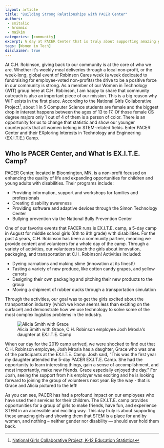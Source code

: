 ```yaml
---
layout: article
title: "Building Strong Relationships with PACER Center"
authors:
 - smitalic
 - hrommic
 - maikim
categories: [community]
excerpt: A day at PACER Center that is truly about supporting amazing girls and showing them that STEM is a place for and by women, and nothing – neither gender nor disability — should ever hold them back.
tags: [Women in Tech]
disclaimer: true
---
```


At C.H. Robinson, giving back to our community is at the core of who we are. Whether it's weekly meal deliveries through a local non-profit, or the week-long, global event of Robinson Cares week (a week dedicated to fundraising for employee-voted non-profits) the drive to be a positive force in our community is strong. As a member of our Women in Technology (WIT) group here at C.H. Robinson, I am happy to share that community outreach is also an important piece of our mission. This is a big reason why WIT exists in the first place. According to the National Girls Collaborative Project[^ngcproject-statistics], about 1 in 5 Computer Science students are female and the biggest drop in interest happens between the ages of 13 to 17. Of those female CS degree majors only 1 out of 4 of them is a person of color. There is an opportunity for us to change that statistic and show our younger counterparts that all women belong in STEM-related fields. Enter PACER Center and their EXploring Interests in Technology and Engineering (EX.I.T.E.) Camp.

## Who Is PACER Center, and What Is EX.I.T.E. Camp?
PACER Center, located in Bloomington, MN, is a non-profit focused on enhancing the quality of life and expanding opportunities for children and young adults with disabilities. Their programs include:

- Providing information, support and workshops for families and professionals
- Creating disability awareness
- Providing software and adaptive devices through the Simon Technology Center
- Bullying prevention via the National Bully Prevention Center

One of our favorite events that PACER runs is EX.I.T.E. camp, a 5-day camp in August for middle school girls (6th to 9th grade) with disabilities. For the past 4 years, C.H. Robinson has been a community partner, meaning we provide content and volunteers for a whole day of the camp. Through a variety of activities, our volunteers teach the girls about innovation, packaging, and transportation at C.H. Robinson! Activities included:

- Dyeing carnations and making slime (innovation at its finest!)
- Tasting a variety of new produce, like cotton candy grapes, and yellow carrots
- Designing their own packaging and pitching their new products to the group
- Moving a shipment of rubber ducks through a transportation simulation

Through the activities, our goal was to get the girls excited about the transportation industry (which we know seems less than exciting on the surface!) and demonstrate how we use technology to solve some of the most complex logistics problems in the industry.

<figure>
  <img src="{{site.url}}{{site.baseurl}}/images/posts/2019/wit-pacer-excite-camp.jpg"
   alt="Alicia Smith with Grace"
   aria-label="Alicia Smith with Grace at EX.I.T.E. Camp">
   <figcaption>Alicia Smith with Grace, C.H. Robinson employee Josh Mrosla's daughter at EX.I.T.E. Camp</figcaption>
</figure>

When our day for the 2019 camp arrived, we were shocked to find out that C.H. Robinson employee, Josh Mrosla has a daughter, Grace who was one of the participants at the EX.I.T.E. Camp. Josh said, "This was the first year my daughter attended the 5-day PACER EX.I.T.E. Camp. She had the opportunity to learn interesting things, gain a sense of accomplishment, and most importantly, make new friends. Grace especially enjoyed the day." For Josh, seeing the support from his employer was exciting and he is looking forward to joining the group of volunteers next year. By the way - that is Grace and Alicia pictured to the left!

As you can see, PACER has had a profound impact on our employees who have used their services for their children. The EX.I.T.E. camp provides opportunities for a group of girls to make friends, have fun, and experience STEM in an accessible and exciting way. This day truly is about supporting these amazing girls and showing them that STEM is a place for and by women, and nothing – neither gender nor disability — should ever hold them back.

[^ngcproject-statistics]: [National Girls Collaborative Project, K-12 Education Statistics](https://ngcproject.org/statistics)
